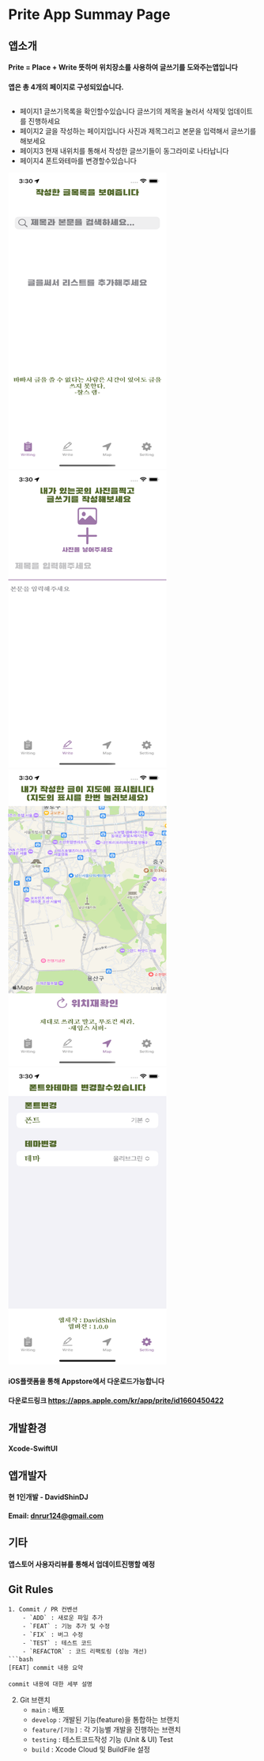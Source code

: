 # Prite App Summay Page
## 앱소개
#### Prite = Place + Write 뜻하며 위치장소를 사용하여 글쓰기를 도와주는앱입니다
#### 앱은 총 4개의 페이지로 구성되있습니다.
##
- 페이지1 글쓰기목록을 확인할수있습니다 글쓰기의 제목을 눌러서 삭제및 업데이트를 진행하세요
- 페이지2 글을 작성하는 페이지입니다 사진과 제목그리고 본문을 입력해서 글쓰기를 해보세요
- 페이지3 현재 내위치를 통해서 작성한 글쓰기들이 동그라미로 나타납니다
- 페이지4 폰트와테마를 변경할수있습니다
<div>
    <img src="./img/page1.png" alt="page 1" width="320" height="600"> 
    <img src="./img/page2.png" alt="page 2" width="320" height="600"> 
</div>
<div>
    <img src="./img/page3.png" alt="page 3" width="320" height="600"> 
    <img src="./img/page4.png" alt="page 4" width="320" height="600">
</div>





#### iOS플랫폼을 통해 Appstore에서 다운로드가능합니다 
#### 다운로드링크 <a>https://apps.apple.com/kr/app/prite/id1660450422</a>


## 개발환경
#### Xcode-SwiftUI


## 앱개발자
#### 현 1인개발 - DavidShinDJ
#### Email: dnrur124@gmail.com


## 기타
#### 앱스토어 사용자리뷰를 통해서 업데이트진행할 예정





## Git Rules

```
1. Commit / PR 컨벤션
    - `ADD` : 새로운 파일 추가
    - `FEAT` : 기능 추가 및 수정
    - `FIX` : 버그 수정
    - `TEST` : 테스트 코드
    - `REFACTOR` : 코드 리팩토링 (성능 개선)
```bash
[FEAT] commit 내용 요약

commit 내용에 대한 세부 설명
```
2. Git 브랜치
    - `main` : 배포
    - `develop` : 개발된 기능(feature)을 통합하는 브랜치
    - `feature/[기능]` : 각 기능별 개발을 진행하는 브랜치
    - `testing` : 테스트코드작성 기능 (Unit & UI) Test
    - `build` : Xcode Cloud 및 BuildFile 설정 


